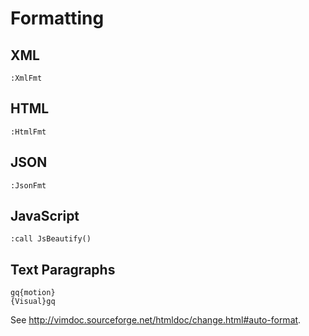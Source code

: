 # Formatting

## XML

```
:XmlFmt
```

## HTML

```
:HtmlFmt
```

## JSON

```
:JsonFmt
```

## JavaScript

```
:call JsBeautify()
```

## Text Paragraphs

```
gq{motion}
{Visual}gq
```

See http://vimdoc.sourceforge.net/htmldoc/change.html#auto-format.
